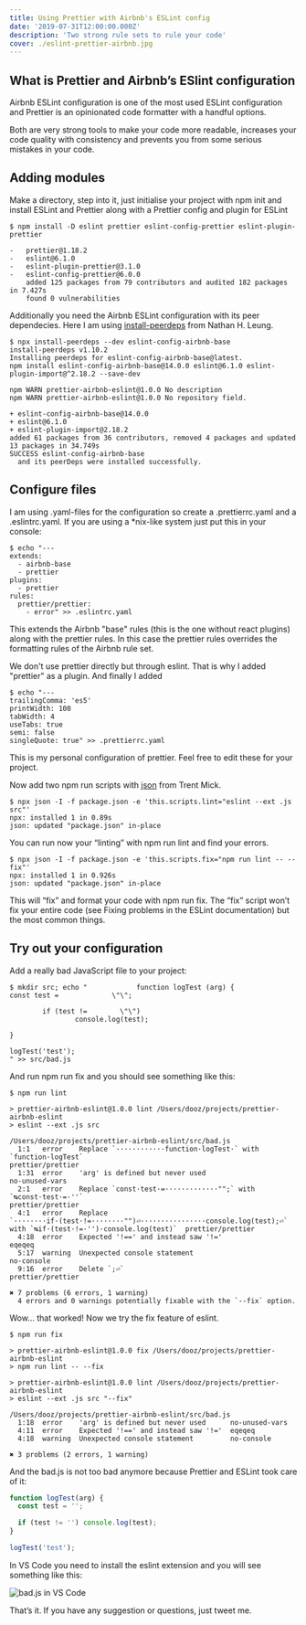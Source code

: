 ```yaml
---
title: Using Prettier with Airbnb's ESLint config
date: '2019-07-31T12:00:00.000Z'
description: 'Two strong rule sets to rule your code'
cover: ./eslint-prettier-airbnb.jpg
---
```


## What is Prettier and Airbnb’s ESlint configuration

Airbnb ESLint configuration is one of the most used ESLint configuration and Prettier is an opinionated code formatter with a handful options.

Both are very strong tools to make your code more readable, increases your code quality with consistency and prevents you from some serious mistakes in your code.

## Adding modules

Make a directory, step into it, just initialise your project with npm init and install ESLint and Prettier along with a Prettier config and plugin for ESLint

```shell
$ npm install -D eslint prettier eslint-config-prettier eslint-plugin-prettier

-   prettier@1.18.2
-   eslint@6.1.0
-   eslint-plugin-prettier@3.1.0
-   eslint-config-prettier@6.0.0
    added 125 packages from 79 contributors and audited 182 packages in 7.427s
    found 0 vulnerabilities
```

Additionally you need the Airbnb ESLint configuration with its peer dependecies. Here I am using [install-peerdeps](https://github.com/nathanhleung/install-peerdeps) from Nathan H. Leung.

```shell
$ npx install-peerdeps --dev eslint-config-airbnb-base
install-peerdeps v1.10.2
Installing peerdeps for eslint-config-airbnb-base@latest.
npm install eslint-config-airbnb-base@14.0.0 eslint@6.1.0 eslint-plugin-import@^2.18.2 --save-dev

npm WARN prettier-airbnb-eslint@1.0.0 No description
npm WARN prettier-airbnb-eslint@1.0.0 No repository field.

+ eslint-config-airbnb-base@14.0.0
+ eslint@6.1.0
+ eslint-plugin-import@2.18.2
added 61 packages from 36 contributors, removed 4 packages and updated 13 packages in 34.749s
SUCCESS eslint-config-airbnb-base
  and its peerDeps were installed successfully.
```

## Configure files

I am using .yaml-files for the configuration so create a .prettierrc.yaml and a .eslintrc.yaml. If you are using a \*nix-like system just put this in your console:

```shell
$ echo "---
extends:
  - airbnb-base
  - prettier
plugins:
  - prettier
rules:
  prettier/prettier:
    - error" >> .eslintrc.yaml
```

This extends the Airbnb "base" rules (this is the one without react plugins) along with the prettier rules. In this case the prettier rules overrides the formatting rules of the Airbnb rule set.

We don't use prettier directly but through eslint. That is why I added "prettier" as a plugin. And finally I added

```shell
$ echo "---
trailingComma: 'es5'
printWidth: 100
tabWidth: 4
useTabs: true
semi: false
singleQuote: true" >> .prettierrc.yaml
```

This is my personal configuration of prettier. Feel free to edit these for your project.

Now add two npm run scripts with [json](https://github.com/trentm/json) from Trent Mick.

```shell
$ npx json -I -f package.json -e 'this.scripts.lint="eslint --ext .js src"'
npx: installed 1 in 0.89s
json: updated "package.json" in-place
```

You can run now your “linting” with npm run lint and find your errors.

```shell
$ npx json -I -f package.json -e 'this.scripts.fix="npm run lint -- --fix"'
npx: installed 1 in 0.926s
json: updated "package.json" in-place
```

This will “fix” and format your code with npm run fix. The “fix” script won’t fix your entire code (see Fixing problems in the ESLint documentation) but the most common things.

## Try out your configuration

Add a really bad JavaScript file to your project:

```shell
$ mkdir src; echo "            function logTest (arg) {
const test =             \"\";

        if (test !=        \"\")
                console.log(test);

}

logTest('test');
" >> src/bad.js
```

And run npm run fix and you should see something like this:

```shell
$ npm run lint

> prettier-airbnb-eslint@1.0.0 lint /Users/dooz/projects/prettier-airbnb-eslint
> eslint --ext .js src

/Users/dooz/projects/prettier-airbnb-eslint/src/bad.js
  1:1   error    Replace `············function·logTest·` with `function·logTest`                                                         prettier/prettier
  1:31  error    'arg' is defined but never used                                                                                         no-unused-vars
  2:1   error    Replace `const·test·=·············"";` with `↹const·test·=·''`                                                          prettier/prettier
  4:1   error    Replace `········if·(test·!=········"")⏎················console.log(test);⏎` with `↹if·(test·!=·'')·console.log(test)`  prettier/prettier
  4:18  error    Expected '!==' and instead saw '!='                                                                                     eqeqeq
  5:17  warning  Unexpected console statement                                                                                            no-console
  9:16  error    Delete `;⏎`                                                                                                             prettier/prettier

✖ 7 problems (6 errors, 1 warning)
  4 errors and 0 warnings potentially fixable with the `--fix` option.
```

Wow... that worked! Now we try the fix feature of eslint.

```shell
$ npm run fix

> prettier-airbnb-eslint@1.0.0 fix /Users/dooz/projects/prettier-airbnb-eslint
> npm run lint -- --fix

> prettier-airbnb-eslint@1.0.0 lint /Users/dooz/projects/prettier-airbnb-eslint
> eslint --ext .js src "--fix"

/Users/dooz/projects/prettier-airbnb-eslint/src/bad.js
  1:18  error    'arg' is defined but never used      no-unused-vars
  4:11  error    Expected '!==' and instead saw '!='  eqeqeq
  4:18  warning  Unexpected console statement         no-console

✖ 3 problems (2 errors, 1 warning)
```

And the bad.js is not too bad anymore because Prettier and ESLint took care of it:

```javascript
function logTest(arg) {
  const test = '';

  if (test != '') console.log(test);
}

logTest('test');
```

In VS Code you need to install the eslint extension and you will see something like this:

![bad.js in VS Code](./editor.png)

That’s it. If you have any suggestion or questions, just tweet me.
